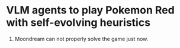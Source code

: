 # VLM agents to play Pokemon Red with self-evolving heuristics
1. Moondream can not properly solve the game just now.
